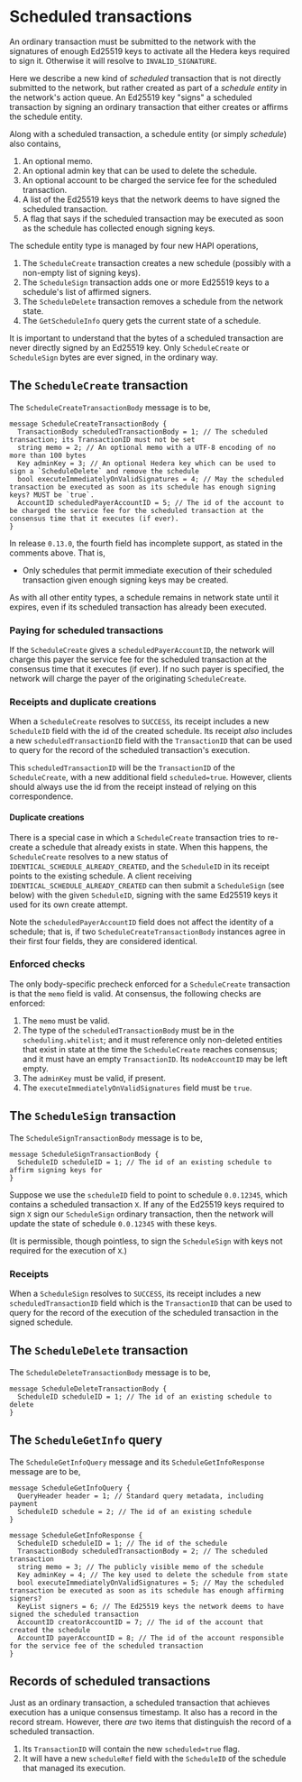 # Scheduled transactions 

An ordinary transaction must be submitted to the network with the signatures 
of enough Ed25519 keys to activate all the Hedera keys required to sign it. 
Otherwise it will resolve to `INVALID_SIGNATURE`. 

Here we describe a new kind of _scheduled_ transaction that is not directly 
submitted to the network, but rather created as part of a _schedule entity_ in 
the network's action queue. An Ed25519 key "signs" a scheduled transaction
by signing an ordinary transaction that either creates or affirms the 
schedule entity.

Along with a scheduled transaction, a schedule entity (or simply _schedule_) also contains,
  1. An optional memo. 
  2. An optional admin key that can be used to delete the schedule.
  3. An optional account to be charged the service fee for the scheduled transaction.
  4. A list of the Ed25519 keys that the network deems to have signed the scheduled transaction.
  5. A flag that says if the scheduled transaction may be executed as soon as the schedule has collected enough signing keys. 

The schedule entity type is managed by four new HAPI operations,
  1. The `ScheduleCreate` transaction creates a new schedule (possibly with a non-empty list of signing keys).
  2. The `ScheduleSign` transaction adds one or more Ed25519 keys to a schedule's list of affirmed signers.
  3. The `ScheduleDelete` transaction removes a schedule from the network state.
  4. The `GetScheduleInfo` query gets the current state of a schedule.

It is important to understand that the bytes of a scheduled transaction are never 
directly signed by an Ed25519 key. Only `ScheduleCreate` or `ScheduleSign` bytes
are ever signed, in the ordinary way. 

## The `ScheduleCreate` transaction
  
The `ScheduleCreateTransactionBody` message is to be,
  
```  
message ScheduleCreateTransactionBody {  
  TransactionBody scheduledTransactionBody = 1; // The scheduled transaction; its TransactionID must not be set
  string memo = 2; // An optional memo with a UTF-8 encoding of no more than 100 bytes
  Key adminKey = 3; // An optional Hedera key which can be used to sign a `ScheduleDelete` and remove the schedule
  bool executeImmediatelyOnValidSignatures = 4; // May the scheduled transaction be executed as soon as its schedule has enough signing keys? MUST be `true`.
  AccountID scheduledPayerAccountID = 5; // The id of the account to be charged the service fee for the scheduled transaction at the consensus time that it executes (if ever).
}  
```  

In release `0.13.0`, the fourth field has incomplete support, as stated in the comments above. That is, 
 - Only schedules that permit immediate execution of their scheduled transaction given enough signing keys may be created. 

As with all other entity types, a schedule remains in network state until it expires, even if its scheduled 
transaction has already been executed.

### Paying for scheduled transactions

If the `ScheduleCreate` gives a `scheduledPayerAccountID`, the network will charge this payer the service fee 
for the scheduled transaction at the consensus time that it executes (if ever). If no such payer is specified, 
the network will charge the payer of the originating `ScheduleCreate`.

### Receipts and duplicate creations

When a `ScheduleCreate` resolves to `SUCCESS`, its receipt includes a new `ScheduleID` field
with the id of the created schedule. Its receipt _also_ includes a new 
`scheduledTransactionID` field with the `TransactionID` that can be used to query for the 
record of the scheduled transaction's execution. 

This `scheduledTransactionID` will be the `TransactionID` of the `ScheduleCreate`, 
with a new additional field `scheduled=true`.  However, clients should always use the id 
from the receipt instead of relying on this correspondence.

#### Duplicate creations
There is a special case in which a `ScheduleCreate` transaction tries to re-create a
schedule that already exists in state. When this happens, the `ScheduleCreate` resolves 
to a new status of `IDENTICAL_SCHEDULE_ALREADY_CREATED`, and the `ScheduleID` in its receipt points
to the existing schedule. A client receiving `IDENTICAL_SCHEDULE_ALREADY_CREATED` can
then submit a `ScheduleSign` (see below) with the given `ScheduleID`, signing with
the same Ed25519 keys it used for its own create attempt. 

Note the `scheduledPayerAccountID` field does not affect the identity of a schedule;
that is, if two `ScheduleCreateTransactionBody` instances agree in their first four
fields, they are considered identical.
  
### Enforced checks

The only body-specific precheck enforced for a `ScheduleCreate` transaction is that the 
`memo` field is valid. At consensus, the following checks are enforced:
  1. The `memo` must be valid.
  2. The type of the `scheduledTransactionBody` must be in the `scheduling.whitelist`; and it 
     must reference only non-deleted entities that exist in state at the time the `ScheduleCreate` 
     reaches consensus; and it must have an empty `TransactionID`. Its `nodeAccountID` 
     may be left empty.
  3. The `adminKey` must be valid, if present.
  4. The `executeImmediatelyOnValidSignatures` field must be `true`.
  
## The `ScheduleSign` transaction
  
The `ScheduleSignTransactionBody` message is to be,
  
```  
message ScheduleSignTransactionBody {  
  ScheduleID scheduleID = 1; // The id of an existing schedule to affirm signing keys for
}  
```  

Suppose we use the `scheduleID` field to point to schedule `0.0.12345`, which contains a 
scheduled transaction `X`. If any of the Ed25519 keys required to sign `X` sign 
our `ScheduleSign` ordinary transaction, then the network will update the state of 
schedule `0.0.12345` with these keys.

(It is permissible, though pointless, to sign the `ScheduleSign` with keys not 
required for the execution of `X`.)

### Receipts

When a `ScheduleSign` resolves to `SUCCESS`, its receipt includes a new 
`scheduledTransactionID` field which is the `TransactionID` that can be used to query 
for the record of the execution of the scheduled transaction in the signed schedule.
  
## The `ScheduleDelete` transaction
  
The `ScheduleDeleteTransactionBody` message is to be,
  
```  
message ScheduleDeleteTransactionBody {  
  ScheduleID scheduleID = 1; // The id of an existing schedule to delete
}  
```  
  
## The `ScheduleGetInfo` query
  
The `ScheduleGetInfoQuery` message and its `ScheduleGetInfoResponse` message are to be,
  
```  
message ScheduleGetInfoQuery {  
  QueryHeader header = 1; // Standard query metadata, including payment
  ScheduleID schedule = 2; // The id of an existing schedule
}  
  
message ScheduleGetInfoResponse {  
  ScheduleID scheduleID = 1; // The id of the schedule
  TransactionBody scheduledTransactionBody = 2; // The scheduled transaction
  string memo = 3; // The publicly visible memo of the schedule
  Key adminKey = 4; // The key used to delete the schedule from state
  bool executeImmediatelyOnValidSignatures = 5; // May the scheduled transaction be executed as soon as its schedule has enough affirming signers? 
  KeyList signers = 6; // The Ed25519 keys the network deems to have signed the scheduled transaction
  AccountID creatorAccountID = 7; // The id of the account that created the schedule
  AccountID payerAccountID = 8; // The id of the account responsible for the service fee of the scheduled transaction
}  
```  
  
## Records of scheduled transactions

Just as an ordinary transaction, a scheduled transaction that achieves execution has a unique consensus timestamp.
It also has a record in the record stream. However, there _are_ two items that distinguish the record of a 
scheduled transaction.
  1. Its `TransactionID` will contain the new `scheduled=true` flag.
  2. It will have a new `scheduleRef` field with the `ScheduleID` of the schedule that managed its execution.
